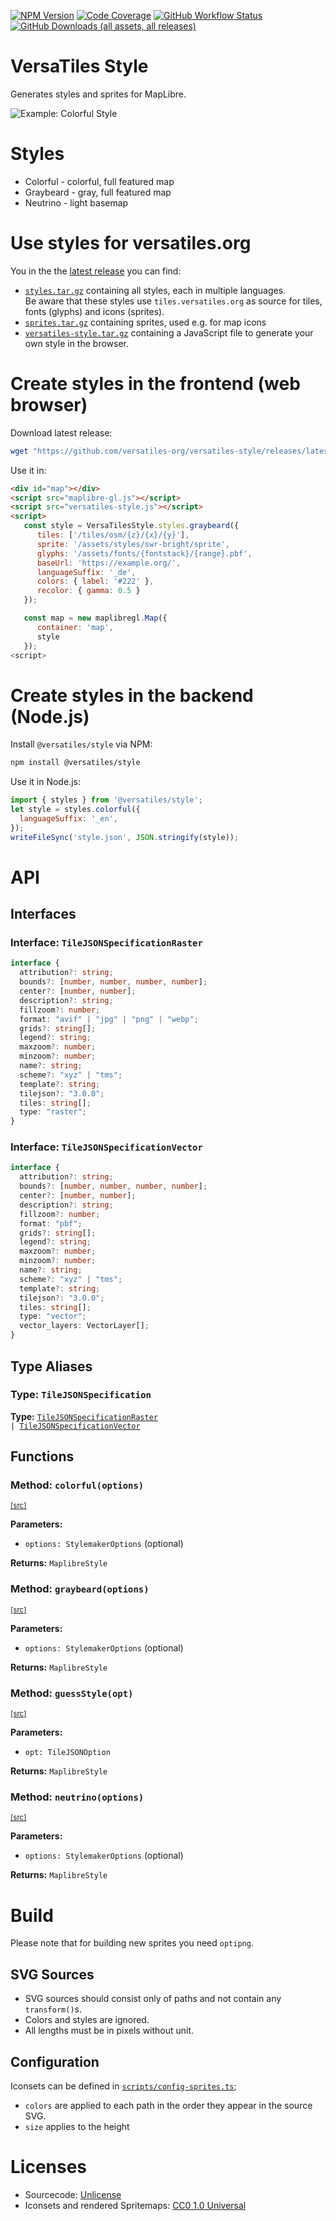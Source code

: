 [![NPM Version](https://img.shields.io/npm/v/%40versatiles%2Fstyle)](https://www.npmjs.com/package/@versatiles/style)
[![Code Coverage](https://codecov.io/gh/versatiles-org/versatiles-style/branch/main/graph/badge.svg?token=IDHAI13M0K)](https://codecov.io/gh/versatiles-org/versatiles-style)
[![GitHub Workflow Status](https://img.shields.io/github/actions/workflow/status/versatiles-org/versatiles-style/ci.yml)](https://github.com/versatiles-org/versatiles-style/actions/workflows/ci.yml)
[![GitHub Downloads (all assets, all releases)](https://img.shields.io/github/downloads/versatiles-org/versatiles-style/total)](https://github.com/versatiles-org/versatiles-style/releases/latest)

# VersaTiles Style

Generates styles and sprites for MapLibre.

![Example: Colorful Style](docs/colorful.png)

# Styles

* Colorful - colorful, full featured map
* Graybeard - gray, full featured map
* Neutrino - light basemap

# Use styles for versatiles.org

You in the the [latest release](https://github.com/versatiles-org/versatiles-style/releases/latest/) you can find:
- [`styles.tar.gz`](https://github.com/versatiles-org/versatiles-style/releases/latest/download/styles.tar.gz) containing all styles, each in multiple languages.  
Be aware that these styles use `tiles.versatiles.org` as source for tiles, fonts (glyphs) and icons (sprites). 
- [`sprites.tar.gz`](https://github.com/versatiles-org/versatiles-style/releases/latest/download/sprites.tar.gz) containing sprites, used e.g. for map icons
- [`versatiles-style.tar.gz`](https://github.com/versatiles-org/versatiles-style/releases/latest/download/versatiles-style.tar.gz) containing a JavaScript file to generate your own style in the browser.

# Create styles in the frontend (web browser)

Download latest release:

```bash
wget "https://github.com/versatiles-org/versatiles-style/releases/latest/download/versatiles-style.tar.gz"
```

Use it in:

```html
<div id="map"></div>
<script src="maplibre-gl.js"></script>
<script src="versatiles-style.js"></script>
<script>
   const style = VersaTilesStyle.styles.graybeard({
      tiles: ['/tiles/osm/{z}/{x}/{y}'],
      sprite: '/assets/styles/swr-bright/sprite',
      glyphs: '/assets/fonts/{fontstack}/{range}.pbf',
      baseUrl: 'https://example.org/',
      languageSuffix: '_de',
      colors: { label: '#222' },
      recolor: { gamma: 0.5 }
   });

   const map = new maplibregl.Map({
      container: 'map',
      style
   });
<script>
```

# Create styles in the backend (Node.js)

Install `@versatiles/style` via NPM:

```bash
npm install @versatiles/style
```

Use it in Node.js:

```javascript
import { styles } from '@versatiles/style';
let style = styles.colorful({
  languageSuffix: '_en',
});
writeFileSync('style.json', JSON.stringify(style));
```

# API

<!--- This chapter is generated automatically --->

## Interfaces

### Interface: `TileJSONSpecificationRaster`<a id="interface_tilejsonspecificationraster"></a>

```typescript
interface {
  attribution?: string;
  bounds?: [number, number, number, number];
  center?: [number, number];
  description?: string;
  fillzoom?: number;
  format: "avif" | "jpg" | "png" | "webp";
  grids?: string[];
  legend?: string;
  maxzoom?: number;
  minzoom?: number;
  name?: string;
  scheme?: "xyz" | "tms";
  template?: string;
  tilejson?: "3.0.0";
  tiles: string[];
  type: "raster";
}
```

### Interface: `TileJSONSpecificationVector`<a id="interface_tilejsonspecificationvector"></a>

```typescript
interface {
  attribution?: string;
  bounds?: [number, number, number, number];
  center?: [number, number];
  description?: string;
  fillzoom?: number;
  format: "pbf";
  grids?: string[];
  legend?: string;
  maxzoom?: number;
  minzoom?: number;
  name?: string;
  scheme?: "xyz" | "tms";
  template?: string;
  tilejson?: "3.0.0";
  tiles: string[];
  type: "vector";
  vector_layers: VectorLayer[];
}
```

## Type Aliases

### Type: `TileJSONSpecification`<a id="type_tilejsonspecification"></a>

**Type:** <code>[TileJSONSpecificationRaster](#interface_tilejsonspecificationraster) | [TileJSONSpecificationVector](#interface_tilejsonspecificationvector)</code>

## Functions

### Method: `colorful(options)`

<sup><a href="https://github.com/versatiles-org/versatiles-style/blob/be6dcfe/src/index.ts#L4">\[src]</a></sup>

**Parameters:**

* <code>options: StylemakerOptions<default></code> (optional)

**Returns:** <code>MaplibreStyle</code>

### Method: `graybeard(options)`

<sup><a href="https://github.com/versatiles-org/versatiles-style/blob/be6dcfe/src/index.ts#L9">\[src]</a></sup>

**Parameters:**

* <code>options: StylemakerOptions<default></code> (optional)

**Returns:** <code>MaplibreStyle</code>

### Method: `guessStyle(opt)`

<sup><a href="https://github.com/versatiles-org/versatiles-style/blob/be6dcfe/src/lib/style_guesser.ts#L13">\[src]</a></sup>

**Parameters:**

* <code>opt: TileJSONOption</code>

**Returns:** <code>MaplibreStyle</code>

### Method: `neutrino(options)`

<sup><a href="https://github.com/versatiles-org/versatiles-style/blob/be6dcfe/src/index.ts#L14">\[src]</a></sup>

**Parameters:**

* <code>options: StylemakerOptions<default></code> (optional)

**Returns:** <code>MaplibreStyle</code>

# Build

Please note that for building new sprites you need `optipng`.

## SVG Sources

* SVG sources should consist only of paths and not contain any `transform()`s.
* Colors and styles are ignored.
* All lengths must be in pixels without unit.

## Configuration

Iconsets can be defined in [`scripts/config-sprites.ts`](./scripts/config-sprites.ts);
* `colors` are applied to each path in the order they appear in the source SVG.
* `size` applies to the height

# Licenses

* Sourcecode: [Unlicense](./LICENSE.md)
* Iconsets and rendered Spritemaps: [CC0 1.0 Universal](./icons/LICENSE.md)
